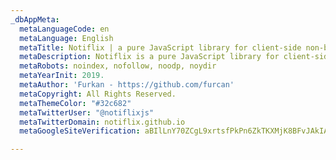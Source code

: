 ```yaml
---
_dbAppMeta:
  metaLanguageCode: en
  metaLanguage: English
  metaTitle: Notiflix | a pure JavaScript library for client-side non-blocking notifications.
  metaDescription: Notiflix is a pure JavaScript library for client-side non-blocking notifications, popup boxes, loading indicators, and more to that makes your web projects much better.
  metaRobots: noindex, nofollow, noodp, noydir
  metaYearInit: 2019.
  metaAuthor: 'Furkan - https://github.com/furcan'
  metaCopyright: All Rights Reserved.
  metaThemeColor: "#32c682"
  metaTwitterUser: "@notiflixjs"
  metaTwitterDomain: notiflix.github.io
  metaGoogleSiteVerification: aBIlLnY70ZCgL9xrtsfPkPn6ZkTKXMjK8BFvJAkIA4M

---
```

